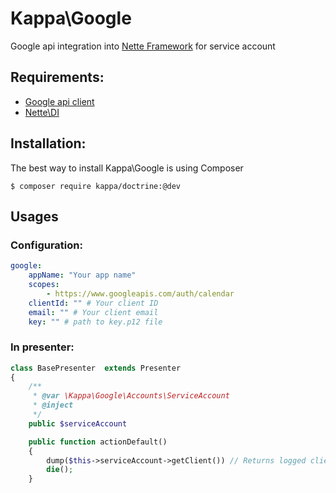 # Kappa\Google

Google api integration into [Nette Framework](http://nette.org) for service account

## Requirements:
* [Google api client](https://github.com/google/google-api-php-client)
* [Nette\DI](github.com/nette/di)

## Installation:

The best way to install Kappa\Google is using Composer

```shell
$ composer require kappa/doctrine:@dev
```

## Usages

### Configuration:
```yaml
google:
	appName: "Your app name"
	scopes:
		- https://www.googleapis.com/auth/calendar
	clientId: "" # Your client ID
	email: "" # Your client email
	key: "" # path to key.p12 file
```

### In presenter:

```php
class BasePresenter  extends Presenter
{
	/**
	 * @var \Kappa\Google\Accounts\ServiceAccount
	 * @inject
	 */
	public $serviceAccount

	public function actionDefault()
	{
		dump($this->serviceAccount->getClient()) // Returns logged client
		die();
	}
```